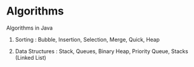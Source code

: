 Algorithms
==========

Algorithms in Java

1) Sorting : Bubble, Insertion, Selection, Merge, Quick, Heap

2) Data Structures : Stack, Queues, Binary Heap, Priority Queue, Stacks (Linked List)
